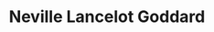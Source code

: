 ---
title: "Neville Lancelot Goddard"
cc-type: person
hashtag: neville-lancelot-goddard
tags:
  - writer
  - Human Being
---
